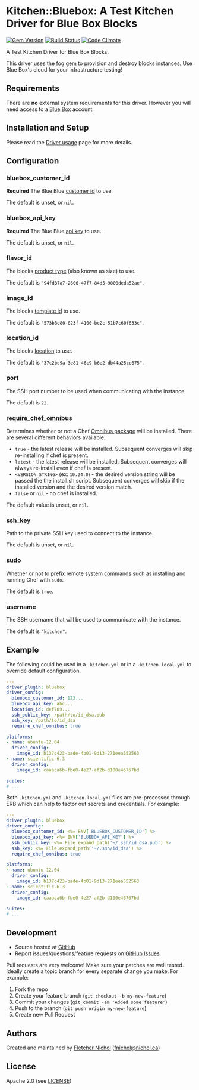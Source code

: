 # <a name="title"></a> Kitchen::Bluebox: A Test Kitchen Driver for Blue Box Blocks

[![Gem Version](https://badge.fury.io/rb/blueboxgroup%2Fkitchen-bluebox.png)](http://badge.fury.io/rb/blueboxgroup%2Fkitchen-bluebox)
[![Build Status](https://travis-ci.org/blueboxgroup/kitchen-bluebox.png?branch=master)](https://travis-ci.org/blueboxgroup/kitchen-bluebox)
[![Code Climate](https://codeclimate.com/github/blueboxgroup/kitchen-bluebox.png)](https://codeclimate.com/github/blueboxgroup/kitchen-bluebox)

A Test Kitchen Driver for Blue Box Blocks.

This driver uses the [fog gem][fog_gem] to provision and destroy blocks
instances. Use Blue Box's cloud for your infrastructure testing!

## <a name="requirements"></a> Requirements

There are **no** external system requirements for this driver. However you
will need access to a [Blue Box][bbg_site] account.

## <a name="installation"></a> Installation and Setup

Please read the [Driver usage][driver_usage] page for more details.

## <a name="config"></a> Configuration

### <a name="config-bluebox-customer-id"></a> bluebox\_customer\_id

**Required** The Blue Blue [customer id][blocks_docs] to use.

The default is unset, or `nil`.

### <a name="config-bluebox-api-key"></a> bluebox\_api\_key

**Required** The Blue Blue [api key][blocks_docs] to use.

The default is unset, or `nil`.

### <a name="config-flavor-id"></a> flavor\_id

The blocks [product type][blocks_docs] (also known as size) to use.

The default is `"94fd37a7-2606-47f7-84d5-9000deda52ae"`.

### <a name="config-image-id"></a> image\_id

The blocks [template id][blocks_docs] to use.

The default is `"573b8e80-823f-4100-bc2c-51b7c60f633c"`.

### <a name="config-location-id"></a> location\_id

The blocks [location][blocks_docs] to use.

The default is `"37c2bd9a-3e81-46c9-b6e2-db44a25cc675"`.

### <a name="config-port"></a> port

The SSH port number to be used when communicating with the instance.

The default is `22`.

### <a name="config-require-chef-omnibus"></a> require\_chef\_omnibus

Determines whether or not a Chef [Omnibus package][chef_omnibus_dl] will be
installed. There are several different behaviors available:

* `true` - the latest release will be installed. Subsequent converges
  will skip re-installing if chef is present.
* `latest` - the latest release will be installed. Subsequent converges
  will always re-install even if chef is present.
* `<VERSION_STRING>` (ex: `10.24.0`) - the desired version string will
  be passed the the install.sh script. Subsequent converges will skip if
  the installed version and the desired version match.
* `false` or `nil` - no chef is installed.

The default value is unset, or `nil`.

### <a name="config-ssh-key"></a> ssh\_key

Path to the private SSH key used to connect to the instance.

The default is unset, or `nil`.

### <a name="config-sudo"></a> sudo

Whether or not to prefix remote system commands such as installing and
running Chef with `sudo`.

The default is `true`.

### <a name="config-username"></a> username

The SSH username that will be used to communicate with the instance.

The default is `"kitchen"`.

## <a name="example"></a> Example

The following could be used in a `.kitchen.yml` or in a `.kitchen.local.yml`
to override default configuration.

```yaml
---
driver_plugin: bluebox
driver_config:
  bluebox_customer_id: 123...
  bluebox_api_key: abc...
  location_id: def789...
  ssh_public_key: /path/to/id_dsa.pub
  ssh_key: /path/to/id_dsa
  require_chef_omnibus: true

platforms:
- name: ubuntu-12.04
  driver_config:
    image_id: b137c423-bade-4b01-9d13-271eea552563
- name: scientific-6.3
  driver_config:
    image_id: caaaca6b-fbe0-4e27-af2b-d100e46767bd

suites:
# ...
```

Both `.kitchen.yml` and `.kitchen.local.yml` files are pre-processed through
ERB which can help to factor out secrets and credentials. For example:

```yaml
---
driver_plugin: bluebox
driver_config:
  bluebox_customer_id: <%= ENV['BLUEBOX_CUSTOMER_ID'] %>
  bluebox_api_key: <%= ENV['BLUEBOX_API_KEY'] %>
  ssh_public_key: <%= File.expand_path('~/.ssh/id_dsa.pub') %>
  ssh_key: <%= File.expand_path('~/.ssh/id_dsa') %>
  require_chef_omnibus: true

platforms:
- name: ubuntu-12.04
  driver_config:
    image_id: b137c423-bade-4b01-9d13-271eea552563
- name: scientific-6.3
  driver_config:
    image_id: caaaca6b-fbe0-4e27-af2b-d100e46767bd

suites:
# ...
```

## <a name="development"></a> Development

* Source hosted at [GitHub][repo]
* Report issues/questions/feature requests on [GitHub Issues][issues]

Pull requests are very welcome! Make sure your patches are well tested.
Ideally create a topic branch for every separate change you make. For
example:

1. Fork the repo
2. Create your feature branch (`git checkout -b my-new-feature`)
3. Commit your changes (`git commit -am 'Added some feature'`)
4. Push to the branch (`git push origin my-new-feature`)
5. Create new Pull Request

## <a name="authors"></a> Authors

Created and maintained by [Fletcher Nichol][author] (<fnichol@nichol.ca>)

## <a name="license"></a> License

Apache 2.0 (see [LICENSE][license])


[author]:           https://github.com/fnichol
[issues]:           https://github.com/blueboxgroup/kitchen-bluebox/issues
[license]:          https://github.com/blueboxgroup/kitchen-bluebox/blob/master/LICENSE
[repo]:             https://github.com/blueboxgroup/kitchen-bluebox
[driver_usage]:     http://docs.kitchen-ci.org/drivers/usage
[chef_omnibus_dl]:  http://www.opscode.com/chef/install/

[bbg_site]:         https://bluebox.net/
[blocks_docs]:      https://boxpanel.bluebox.net/public/the_vault/index.php/Blocks_API
[fog_gem]:          http://fog.io/
